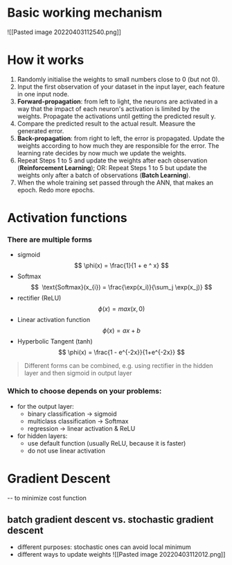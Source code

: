 # Basic working mechanism
![[Pasted image 20220403112540.png]]
# How it works
1. Randomly initialise the weights to small numbers close to 0 (but not 0).
2. Input the first observation of your dataset in the input layer, each feature in one input node.
3. **Forward-propagation**: from left to light, the neurons are activated in a way that the impact of each neuron's activation is limited by the weights. Propagate the activations until getting the predicted result y.
4. Compare the predicted result to the actual result. Measure the generated error.
5. **Back-propagation**: from right to left, the error is propagated. Update the weights according to how much they are responsible for the error. The learning rate decides by now much we update the weights.
6. Repeat Steps 1 to 5 and update the weights after each observation (**Reinforcement Learning**); OR: Repeat Steps 1 to 5 but update the weights only after a batch of observations (**Batch Learning**).
7. When the whole training set passed through the ANN, that makes an epoch. Redo more epochs. 

# Activation functions
### There are multiple forms
- sigmoid 
$$
\phi(x) = \frac{1}{1 + e ^ x}
$$
- Softmax
$$
 \text{Softmax}(x_{i}) = \frac{\exp(x_i)}{\sum_j \exp(x_j)}
$$
- rectifier (ReLU)
$$
\phi(x) = max(x, 0)
$$
- Linear activation function
$$
\phi(x) = ax + b
$$
- Hyperbolic Tangent (tanh)
$$
\phi(x) = \frac{1 - e^{-2x}}{1+e^{-2x}}
$$
> Different forms can be combined, e.g. using rectifier in the hidden layer and then sigmoid in output layer

### Which to choose depends on your problems:
- for the output layer:
	- binary classification -> sigmoid
	- multiclass classification -> Softmax
	- regression -> linear activation & ReLU
- for hidden layers: 
	- use default function (usually ReLU, because it is faster)
	- do not use linear activation

# Gradient Descent
-- to minimize cost function
## batch gradient descent vs. stochastic gradient descent
- different purposes: stochastic ones can avoid local minimum 
- different ways to update weights
![[Pasted image 20220403112012.png]]
